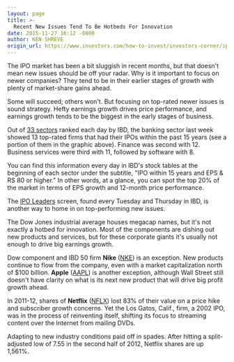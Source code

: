 ```yaml
---
layout: page
title: >-
  Recent New Issues Tend To Be Hotbeds For Innovation
date: 2015-11-27 16:12 -0800
author: KEN SHREVE
origin_url: https://www.investors.com/how-to-invest/investors-corner/ipo-market-new-issues-innovation-earnings-growth
---
```





The IPO market has been a bit sluggish in recent months, but that doesn't mean new issues should be off your radar. Why is it important to focus on newer companies? They tend to be in their earlier stages of growth with plenty of market-share gains ahead.


Some will succeed; others won't. But focusing on top-rated newer issues is sound strategy. Hefty earnings growth drives price performance, and earnings growth tends to be the biggest in the early stages of business.


Out of [33 sectors](http://education.investors.com/investors-corner/782568-sectors-are-important-tools.htm) ranked each day by IBD, the banking sector last week showed 13 top-rated firms that had their IPOs within the past 15 years (see a portion of them in the graphic above). Finance was second with 12. Business services were third with 11, followed by software with 8.


You can find this information every day in IBD's stock tables at the beginning of each sector under the subtitle, "IPO within 15 years and EPS & RS 80 or higher." In other words, at a glance, you can spot the top 20% of the market in terms of EPS growth and 12-month price performance.


The [IPO Leaders](http://news.investors.com/investing/ipo-analysis.htm) screen, found every Tuesday and Thursday in IBD, is another way to home in on top-performing new issues.


The Dow Jones industrial average houses megacap names, but it's not exactly a hotbed for innovation. Most of the components are dishing out new products and services, but for these corporate giants it's usually not enough to drive big earnings growth.


Dow component and IBD 50 firm **Nike** ([NKE](https://research.investors.com/quote.aspx?symbol=NKE)) is an exception. New products continue to flow from the company, even with a market capitalization north of \$100 billion. **Apple** ([AAPL](https://research.investors.com/quote.aspx?symbol=AAPL)) is another exception, although Wall Street still doesn't have clarity on what is its next new product that will drive big profit growth ahead.


In 2011-12, shares of **Netflix** ([NFLX](https://research.investors.com/quote.aspx?symbol=NFLX)) lost 83% of their value on a price hike and subscriber growth concerns. Yet the Los Gatos, Calif., firm, a 2002 IPO, was in the process of reinventing itself, shifting its focus to streaming content over the Internet from mailing DVDs.


Adapting to new industry conditions paid off in spades. After hitting a split-adjusted low of 7.55 in the second half of 2012, Netflix shares are up 1,561%.




